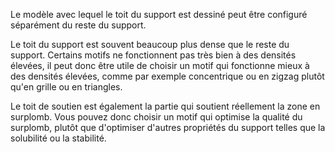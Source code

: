 Le modèle avec lequel le toit du support est dessiné peut être configuré séparément du reste du support.

Le toit du support est souvent beaucoup plus dense que le reste du support. Certains motifs ne fonctionnent pas très bien à des densités élevées, il peut donc être utile de choisir un motif qui fonctionne mieux à des densités élevées, comme par exemple concentrique ou en zigzag plutôt qu'en grille ou en triangles.

Le toit de soutien est également la partie qui soutient réellement la zone en surplomb. Vous pouvez donc choisir un motif qui optimise la qualité du surplomb, plutôt que d'optimiser d'autres propriétés du support telles que la solubilité ou la stabilité.
